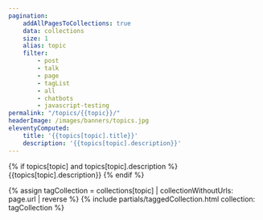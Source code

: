 ```yaml
---
pagination:
    addAllPagesToCollections: true
    data: collections
    size: 1
    alias: topic
    filter:
        - post
        - talk
        - page
        - tagList
        - all
        - chatbots
        - javascript-testing
permalink: "/topics/{{topic}}/"
headerImage: /images/banners/topics.jpg
eleventyComputed:
    title: '{{topics[topic].title}}'
    description: '{{topics[topic].description}}'
---
```


{% if topics[topic] and topics[topic].description  %}
{{topics[topic].description}}
{% endif %}

{% assign tagCollection = collections[topic] | collectionWithoutUrls: page.url | reverse %}
{% include partials/taggedCollection.html collection: tagCollection %}
